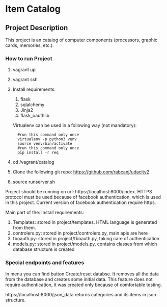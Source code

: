 # Item Catalog

## Project Description
This project is an catalog of computer components (processors, graphic cards, memories, etc.).

### How to run Project
1. vagrant up
1. vagrant ssh
1. Install requirements:
   1. flask
   1. sqlalchemy
   1. Jinja2
   1. flask_oauthlib

   Virtualenv can be used in a following way (not mandatory):


         #run this command only once
         virtualenv -p python3 venv
         source venv/bin/activate
         #run this command only once
         pip install -r req

4. cd /vagrant/catalog
1. Clone the following git repo: https://github.com/rabcanj/udacity2
1. source runserver.sh

Project should be running on url: https://localhost:8000/index. HTTPS protocol must be used because of  facebook authentication, which is used in this project. Current version of facebook authentication require https.

Main part of the:
Install requirements:
   1. Templates: stored in project/templates. HTML language is generated from them.
   1. controlers.py: stored in project/controlers.py, main apis are here
   1. fboauth.py: stored in project/fboauth.py, taking care of authentication
   1. models.py:  stored in project/models.py, contains classes from which database structure is created

### Special endpoints and features

In menu you can find button Create/reset databse. It removes all the data from the database and creates some initial data. This feature does not require authentication, it was created only because of comfortable testing.

https://localhost:8000/json_data returns categories and its items in json structure.
